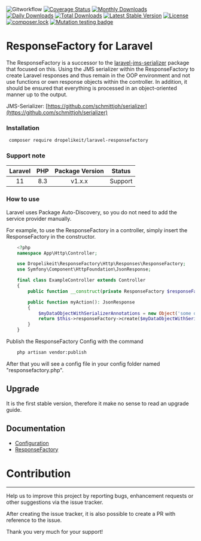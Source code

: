 ![Gitworkflow](https://github.com/Dropelikeit/laravel-responsefactory/actions/workflows/ci.yml/badge.svg)
[![Coverage Status](https://coveralls.io/repos/github/Dropelikeit/laravel-responsefactory/badge.svg?branch=master)](https://coveralls.io/github/Dropelikeit/laravel-responsefactory?branch=master)
[![Monthly Downloads](https://poser.pugx.org/dropelikeit/laravel-responsefactory/d/monthly)](https://packagist.org/packages/dropelikeit/laravel-responsefactory)
[![Daily Downloads](https://poser.pugx.org/dropelikeit/laravel-responsefactory/d/daily)](https://packagist.org/packages/dropelikeit/laravel-responsefactory)
[![Total Downloads](https://poser.pugx.org/dropelikeit/laravel-responsefactory/downloads)](https://packagist.org/packages/dropelikeit/laravel-responsefactory)
[![Latest Stable Version](https://poser.pugx.org/dropelikeit/laravel-responsefactory/v/stable)](https://packagist.org/packages/dropelikeit/laravel-responsefactory)
[![License](https://poser.pugx.org/dropelikeit/laravel-responsefactory/license)](https://packagist.org/packages/dropelikeit/laravel-responsefactory)
[![composer.lock](https://poser.pugx.org/dropelikeit/laravel-responsefactory/composerlock)](https://packagist.org/packages/dropelikeit/laravel-responsefactory)
[![Mutation testing badge](https://img.shields.io/endpoint?style=flat&url=https%3A%2F%2Fbadge-api.stryker-mutator.io%2Flaravel-responsefactory)](https://dashboard.stryker-mutator.io/reports/laravel-responsefactory)

# ResponseFactory for Laravel

The ResponseFactory is a successor to the [laravel-jms-serializer](https://github.com/Dropelikeit/laravel-jms-serializer) 
package that focused on this. Using the JMS serializer 
within the ResponseFactory to create Laravel responses and thus remain in the OOP environment and 
not use functions or own response objects within the controller. In addition, it should be ensured that everything is 
processed in an object-oriented manner up to the output.

JMS-Serializer: [https://github.com/schmittjoh/serializer](https://github.com/schmittjoh/serializer)

### Installation

```bash
 composer require dropelikeit/laravel-responsefactory
 ```

### Support note
| Laravel |        PHP        | Package Version |    Status     |
|:-------:|:-----------------:|:---------------:|:-------------:|
|   11    |        8.3        |     v1.x.x      |    Support    |

### How to use

Laravel uses Package Auto-Discovery, so you do not need to add the service provider manually. 

For example, to use the ResponseFactory in a controller, simply insert the ResponseFactory in the constructor.

```php
    <?php 
    namespace App\Http\Controller;

    use Dropelikeit\ResponseFactory\Http\Responses\ResponseFactory;
    use Symfony\Component\HttpFoundation\JsonResponse;

    final class ExampleController extends Controller 
    {
        public function __construct(private ResponseFactory $responseFactory) {}

        public function myAction(): JsonResponse
        {
            $myDataObjectWithSerializerAnnotations = new Object('some data');
            return $this->responseFactory->create($myDataObjectWithSerializerAnnotations);
        }
    }
```

Publish the ResponseFactory Config with the command

```bash 
    php artisan vendor:publish
```

After that you will see a config file in your config folder named "responsefactory.php".

## Upgrade
It is the first stable version, therefore it make no sense to read an upgrade guide. 

## Documentation

* [Configuration](docs/configuration.md)
* [ResponseFactory](docs/response-factory.md)

# Contribution

---

Help us to improve this project by reporting bugs, enhancement requests or other suggestions via the issue tracker.

After creating the issue tracker, it is also possible to create a PR with reference to the issue.

Thank you very much for your support!